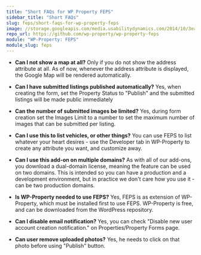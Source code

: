 ```yaml
---
title: "Short FAQs for WP Property FEPS"
sidebar_title: "Short FAQs"
slug: feps/short-faqs-for-wp-property-feps
image: //storage.googleapis.com/media.usabilitydynamics.com/2014/10/3ea55b73-wpproperty-extension-feps-icon-300x300.png
repo_url: https://github.com/wp-property/wp-property-feps
module: "WP-Property: FEPS"
module_slug: feps
---
```


* **Can I not show a map at all?** Only if you do not show the address attribute at all.  As of now, whenever the address attribute is displayed, the Google Map will be rendered automatically.

* **Can I have submitted listings published automatically?** Yes, when creating the form, set the Property Status to "Publish" and the submitted listings will be made public immediately 

* **Can the number of submitted images be limited?** Yes, during form creation set the Images Limit to a number to set the maximum number of images that can be submitted per listing.

* **Can I use this to list vehicles, or other things?** You can use FEPS to list whatever your heart desires - use the Developer tab in WP-Property to create any attribute you want, and customize away.

* **Can I use this add-on on multiple domains?** As with all of our add-ons, you download a dual-domain license, meaning the feature can be used on two domains.  This is intended so you can have a production and a development environment, but in practice we don't care how you use it - can be two production domains.

* **Is WP-Property needed to use FEPS?** Yes, FEPS is as extension of WP-Property, which must be installed first to use FEPS. WP-Property is free, and can be downloaded from the WordPress repository. 

* **Can I disable email notification?** Yes, you can check "Disable new user account creation notification." on Properties/Property Forms page.

* **Can user remove uploaded photos?** Yes, he needs to click on that photo before using "Publish" button.
